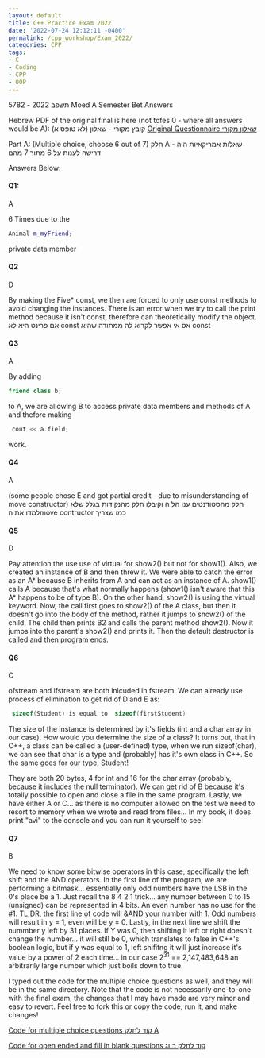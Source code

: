 ```yaml
---
layout: default
title: C++ Practice Exam 2022
date: '2022-07-24 12:12:11 -0400'
permalink: /cpp_workshop/Exam_2022/
categories: CPP
tags:
- C
- Coding
- CPP
- OOP
---
```


5782 - תשפב 2022 Moed A Semester Bet Answers

Hebrew PDF of the original final is here (not tofes 0 - where all answers would be A):  קובץ מקורי - שאלון (לא טופס א)
[Original Questionnaire שאלון מקורי](https://github.com/avipars/CS-Resources/blob/main/cpp_workshop/Exam_2022/test_2022.pdf)

Part A: (Multiple choice, choose 6 out of 7)  חלק A - שאלות אמריקאיות 
היה דרישה לענות על 6 מתוך 7 מהם

Answers Below: 


#### Q1: 
  A 

  6 Times due to the 

  ```cpp
  Animal m_myFriend;
  ```

  private data member



#### Q2
  D

By making the Five* const, we then are forced to only use const methods to avoid changing the instances. There is an error when we try to call the print method because it isn't const, therefore can theoretically modify the object. 
  אם פרינט היא לא const אס אי אפשר לקרוא לה ממתודה שהיא const



#### Q3
  A

  By adding 

   ```cpp
   friend class b; 
   ```
   to A, we are allowing B to access private data members and methods of A and thefore making 

  ```cpp
   cout << a.field;
   ```

   work.




#### Q4
  A

  (some people chose E and got partial credit - due to misunderstanding of move constructor) 
חלק מהסטודנטים ענו הל ה וקיבלו חלק מהנקודות בגלל שלא למדו את הmove contructor כמו שצריך



#### Q5
  D

  Pay attention the use use of virtual for show2() but not for show1().
  Also, we created an instance of B and then threw it. We were able to catch the error as an A* because B inherits from A and can act as an instance of A. show1() calls A because that's what normally happens (show1() isn't aware that this A* happens to be of type B). On the other hand, show2() is using the virtual keyword. Now, the call first goes to show2() of the A class, but then it doesn't go into the body of the method, rather it jumps to show2() of the child. The child then prints B2 and calls the parent method show2(). Now it jumps into the parent's show2() and prints it. Then the default destructor is called and then program ends. 


#### Q6
  C

  ofstream and ifstream are both inlcuded in fstream. We can already use process of elimination to get rid of D and E as:

  
  ```cpp
   sizeof(Student) is equal to  sizeof(firstStudent)
   ```


The size of the instance is determined by it's fields (int and a char array in our case). How would you determine the size of a class? It turns out, that in C++, a class can be called a (user-defined) type, when we run sizeof(char), we can see that char is a type and (probably) has it's own class in C++. So the same goes for our type, Student!  

They are both 20 bytes, 4 for int and 16 for the char array (probably, because it includes the null terminator). We can get rid of B because it's totally possible to open and close a file in the same program. Lastly, we have either A or C... as there is no computer allowed on the test we need to resort to memory when we wrote and read from files... In my book, it does print "avi" to the console and you can run it yourself to see!


#### Q7
  B

  We need to know some bitwise operators in this case, specifically the left shift and the AND operators. In the first line of the program, we are performing a bitmask... essentially only odd numbers have the LSB in the 0's place be a 1. Just recall the 8 4 2 1 trick... any number between 0 to 15 (unsigned) can be represented in 4 bits. An even number has no use for the #1. TL;DR, the first line of code will &AND your number with 1. Odd numbers will result in y = 1, even will be y = 0. Lastly, in the next line we shift the nummber y left by 31 places. If Y was 0, then shifting it left or right doesn't change the number... it will still be 0, which translates to false in C++'s boolean logic, but if y was equal to 1, left shifitng it will just increase it's value by a power of 2 each time... in our case 2<sup>31</sup> == 2,147,483,648 an arbitrarily large number which just boils down to true.


<!-- Q1 A

Q2 D

Q3 A

Q4 A (some people chose E and got partial credit - due to misunderstanding of move constructor) 
חלק מהסטודנטים ענו הל ה וקיבלו חלק מהנקודות בגלל שלא למדו את הmove contructor כמו שצריך

Q5 D

Q6 C

Q7 B -->

I typed out the code for the multiple choice questions as well, and they will be in the same directory. 
Note that the code is not necessarily one-to-one with the final exam, the changes that I may have made are very minor and easy to revert. Feel free to fork this or copy the code, run it, and make changes! 


[Code for multiple choice questions  קוד לחלק A](https://github.com/avipars/CS-Resources/tree/main/cpp_workshop/Exam_2022)

[Code for open ended and fill in blank questions קוד לחלק ב וג](https://github.com/avipars/CS-Resources/tree/main/cpp_workshop/Exam_2022/open)
